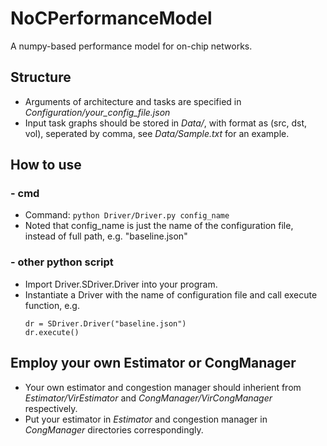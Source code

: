 # NoCPerformanceModel
A numpy-based performance model for on-chip networks.

## Structure
* Arguments of architecture and tasks are specified in *Configuration/your_config_file.json*
* Input task graphs should be stored in *Data/*, with format as (src, dst, vol), seperated by comma, see *Data/Sample.txt* for an example.

## How to use
### - cmd
* Command: 
  ```python Driver/Driver.py config_name```
* Noted that config_name is just the name of the configuration file, instead of full path, e.g. "baseline.json"

### - other python script
* Import Driver.SDriver.Driver into your program.
* Instantiate a Driver with the name of configuration file and call execute function, e.g. 
  ```
  dr = SDriver.Driver("baseline.json")
  dr.execute()
  ```

## Employ your own Estimator or CongManager
* Your own estimator and congestion manager should inherient from *Estimator/VirEstimator* and *CongManager/VirCongManager* respectively.
* Put your estimator in *Estimator* and congestion manager in *CongManager* directories correspondingly.
